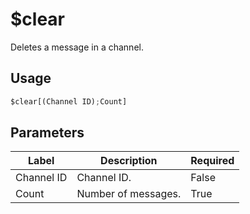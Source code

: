# $clear
Deletes a message in a channel.

## Usage
```py
$clear[(Channel ID);Count]
```

## Parameters
| Label | Description | Required |
| ----- | ----------- | -------- |
| Channel ID | Channel ID. | False |
| Count | Number of messages. | True |